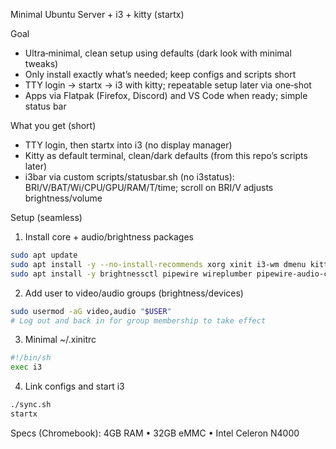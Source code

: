 Minimal Ubuntu Server + i3 + kitty (startx)

Goal
- Ultra‑minimal, clean setup using defaults (dark look with minimal tweaks)
- Only install exactly what’s needed; keep configs and scripts short
- TTY login → startx → i3 with kitty; repeatable setup later via one‑shot
- Apps via Flatpak (Firefox, Discord) and VS Code when ready; simple status bar

What you get (short)
- TTY login, then startx into i3 (no display manager)
- Kitty as default terminal, clean/dark defaults (from this repo’s scripts later)
- i3bar via custom scripts/statusbar.sh (no i3status): BRI/V/BAT/Wi/CPU/GPU/RAM/T/time; scroll on BRI/V adjusts brightness/volume

Setup (seamless)
1) Install core + audio/brightness packages
```bash
sudo apt update
sudo apt install -y --no-install-recommends xorg xinit i3-wm dmenu kitty dbus-x11 policykit-1 vim
sudo apt install -y brightnessctl pipewire wireplumber pipewire-audio-client-libraries pulseaudio-utils alsa-utils alsa-ucm-conf
```

2) Add user to video/audio groups (brightness/devices)
```bash
sudo usermod -aG video,audio "$USER"
# Log out and back in for group membership to take effect
```

3) Minimal ~/.xinitrc
```sh
#!/bin/sh
exec i3
```

4) Link configs and start i3
```bash
./sync.sh
startx
```

Specs (Chromebook): 4GB RAM • 32GB eMMC • Intel Celeron N4000